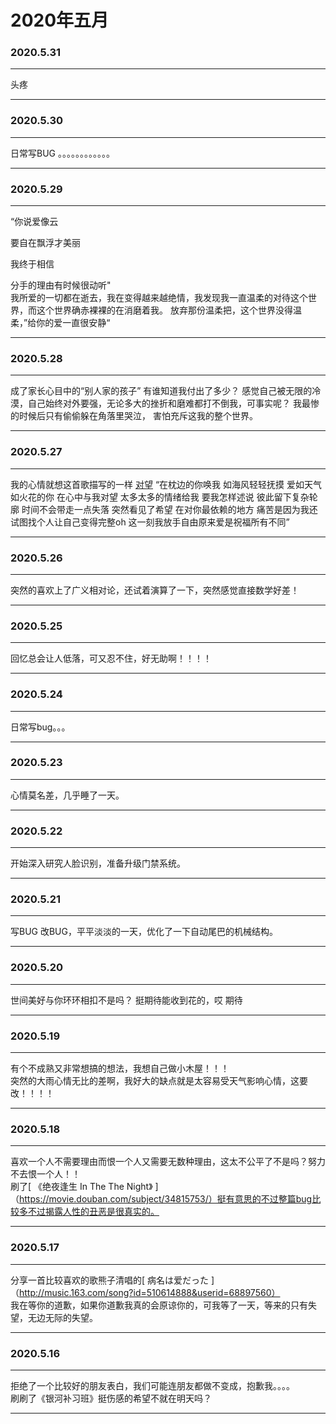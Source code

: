 # 2020年五月

             
### 2020.5.31 
****
头疼
****
### 2020.5.30 
****
日常写BUG 。。。。。。。。。。。。
****
### 2020.5.29 
****
“你说爱像云

要自在飘浮才美丽

我终于相信

分手的理由有时候很动听"  
我所爱的一切都在逝去，我在变得越来越绝情，我发现我一直温柔的对待这个世界，而这个世界确赤裸裸的在消磨着我。 放弃那份温柔把，这个世界没得温柔，”给你的爱一直很安静“
****
### 2020.5.28 
****
成了家长心目中的“别人家的孩子”  有谁知道我付出了多少？ 感觉自己被无限的冷漠，自己始终对外要强，无论多大的挫折和磨难都打不倒我，可事实呢？ 我最惨的时候后只有偷偷躲在角落里哭泣， 害怕充斥这我的整个世界。
****
### 2020.5.27
****
我的心情就想这首歌描写的一样 [对望](https://music.163.com/#/song?id=1413414186&userid=68897560)  “在枕边的你唤我 如海风轻轻抚摸 爱如天气如火花的你 在心中与我对望 太多太多的情绪给我 要我怎样述说 彼此留下复杂轮廓 时间不会带走一点失落 突然看见了希望 在对你最依赖的地方 痛苦是因为我还试图找个人让自己变得完整oh 这一刻我放手自由原来爱是祝福所有不同”
****
### 2020.5.26 
****
突然的喜欢上了广义相对论，还试着演算了一下，突然感觉直接数学好差！
****
### 2020.5.25 
****
回忆总会让人低落，可又忍不住，好无助啊！！！！  
****
### 2020.5.24 
****
日常写bug。。。
****
### 2020.5.23 
****
心情莫名差，几乎睡了一天。
****
### 2020.5.22 
****
开始深入研究人脸识别，准备升级门禁系统。
****
### 2020.5.21 
****
写BUG 改BUG，平平淡淡的一天，优化了一下自动尾巴的机械结构。  
****
### 2020.5.20 
****
世间美好与你环环相扣不是吗？ 挺期待能收到花的，哎 期待
****
###  2020.5.19
****
有个不成熟又非常想搞的想法，我想自己做小木屋！！！  
突然的大雨心情无比的差啊，我好大的缺点就是太容易受天气影响心情，这要改！！！！
****
###  2020.5.18
****
喜欢一个人不需要理由而恨一个人又需要无数种理由，这太不公平了不是吗？努力不去恨一个人！！  
刷了[ 《绝夜逢生 In The The Night》 ]（https://movie.douban.com/subject/34815753/）挺有意思的不过整篇bug比较多不过揭露人性的丑恶是很真实的。
****
###  2020.5.17  
****
分享一首比较喜欢的歌熊子清唱的[ 病名は爱だった ]（http://music.163.com/song?id=510614888&userid=68897560）  
我在等你的道歉，如果你道歉我真的会原谅你的，可我等了一天，等来的只有失望，无边无际的失望。  
****
 
###  2020.5.16
**** 
拒绝了一个比较好的朋友表白，我们可能连朋友都做不变成，抱歉我。。。。  
刷刷了《银河补习班》挺伤感的希望不就在明天吗？
****
